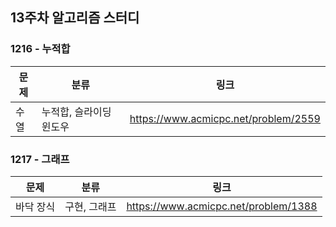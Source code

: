 ## 13주차 알고리즘 스터디  


### 1216 - 누적합

| 문제 | 분류            | 링크                                   |
|----|---------------|--------------------------------------|
| 수열 | 누적합, 슬라이딩 윈도우 | https://www.acmicpc.net/problem/2559 |

### 1217 - 그래프

| 문제    | 분류      | 링크                                   |
|-------|---------|--------------------------------------|
| 바닥 장식 | 구현, 그래프 | https://www.acmicpc.net/problem/1388 |
